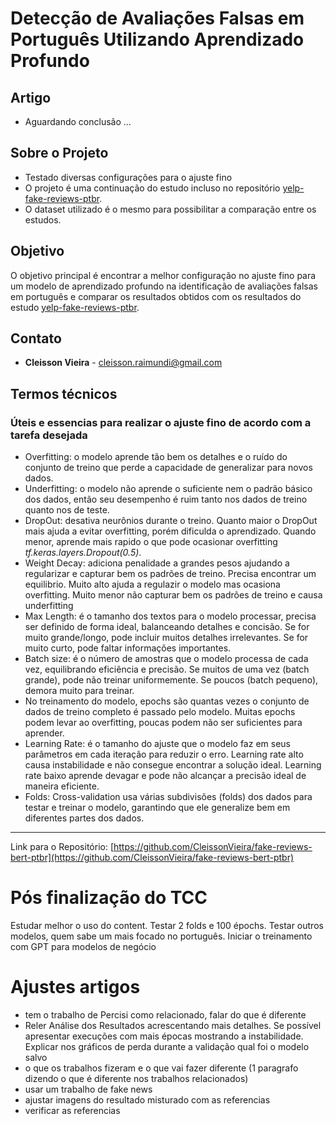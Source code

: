 # Detecção de Avaliações Falsas em Português Utilizando Aprendizado Profundo

## Artigo
- Aguardando conclusão ...

## Sobre o Projeto
- Testado diversas configurações para o ajuste fino
- O projeto é uma continuação do estudo incluso no repositório [yelp-fake-reviews-ptbr](https://github.com/lucaspercisi/yelp-fake-reviews-ptbr). 
- O dataset utilizado é o mesmo para possibilitar a comparação entre os estudos.

## Objetivo
O objetivo principal é encontrar a melhor configuração no ajuste fino para um modelo de aprendizado profundo na identificação de avaliações falsas em português e comparar os resultados obtidos com os resultados do estudo [yelp-fake-reviews-ptbr](https://github.com/lucaspercisi/yelp-fake-reviews-ptbr).


## Contato
- **Cleisson Vieira** - cleisson.raimundi@gmail.com

## Termos técnicos
### Úteis e essencias para realizar o ajuste fino de acordo com a tarefa desejada
- Overfitting: o modelo aprende tão bem os detalhes e o ruído do conjunto de treino que perde a capacidade de generalizar para novos dados.
- Underfitting: o modelo não aprende o suficiente nem o padrão básico dos dados, então seu desempenho é ruim tanto nos dados de treino quanto nos de teste.
- DropOut: desativa neurônios durante o treino. Quanto maior o DropOut mais ajuda a evitar overfitting, porém dificulda o aprendizado. Quando menor, aprende mais rapido o que pode ocasionar overfitting *tf.keras.layers.Dropout(0.5)*.
- Weight Decay: adiciona penalidade a grandes pesos ajudando a regularizar e capturar bem os padrões de treino. Precisa encontrar um equilibrio. Muito alto ajuda a regulazir o modelo mas ocasiona overfitting. Muito menor não capturar bem os padrões de treino e causa underfitting
- Max Length: é o tamanho dos textos para o modelo processar, precisa ser definido de forma ideal, balanceando detalhes e concisão. Se for muito grande/longo, pode incluir muitos detalhes irrelevantes. Se for muito curto, pode faltar informações importantes.
- Batch size: é o número de amostras que o modelo processa de cada vez, equilibrando eficiência e precisão. Se muitos de uma vez (batch grande), pode não treinar uniformemente. Se poucos (batch pequeno), demora muito para treinar.
- No treinamento do modelo, epochs são quantas vezes o conjunto de dados de treino completo é passado pelo modelo. Muitas epochs podem levar ao overfitting, poucas podem não ser suficientes para aprender.
- Learning Rate: é o tamanho do ajuste que o modelo faz em seus parâmetros em cada iteração para reduzir o erro. Learning rate alto causa instabilidade e não consegue encontrar a solução ideal. Learning rate baixo aprende devagar e pode não alcançar a precisão ideal de maneira eficiente.
- Folds: Cross-validation usa várias subdivisões (folds) dos dados para testar e treinar o modelo, garantindo que ele generalize bem em diferentes partes dos dados.

---

Link para o Repositório: [https://github.com/CleissonVieira/fake-reviews-bert-ptbr](https://github.com/CleissonVieira/fake-reviews-bert-ptbr)


# Pós finalização do TCC
Estudar melhor o uso do content. Testar 2 folds e 100 épochs.
Testar outros modelos, quem sabe um mais focado no português.
Iniciar o treinamento com GPT para modelos de negócio


# Ajustes artigos
- tem o trabalho de Percisi como relacionado, falar do que é diferente
- Reler Análise dos Resultados acrescentando mais detalhes. Se possível apresentar execuções com mais épocas mostrando a instabilidade. Explicar nos gráficos de perda durante a validação qual foi o modelo salvo
- o que os trabalhos fizeram e o que vai fazer diferente (1 paragrafo dizendo o que é diferente nos  trabalhos relacionados)
- usar um trabalho de fake news
- ajustar imagens do resultado misturado com as referencias
- verificar as referencias